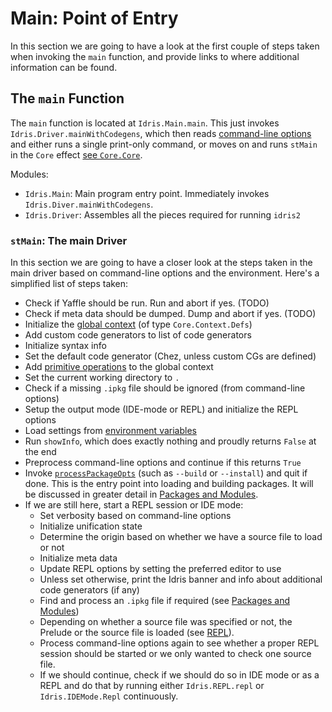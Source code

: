# Main: Point of Entry

In this section we are going to have a look at the first couple
of steps taken when invoking the `main` function, and provide links
to where additional information can be found.

## The `main` Function

The `main` function is located at `Idris.Main.main`. This just
invokes `Idris.Driver.mainWithCodegens`, which
then reads [command-line options](Core.md#command-line-options)
and either runs a single print-only
command, or moves on and runs `stMain` in the `Core` effect
[see `Core.Core`](Core.md#the-core-effect).

Modules:

* `Idris.Main`: Main program entry point. Immediately invokes
  `Idris.Diver.mainWithCodegens`.
* `Idris.Driver`: Assembles all the pieces required for running `idris2`

### `stMain`: The main Driver

In this section we are going to have a closer look at the steps
taken in the main driver based on command-line options and the
environment. Here's a simplified list of steps taken:

* Check if Yaffle should be run. Run and abort if yes. (TODO)
* Check if meta data should be dumped. Dump and abort if yes. (TODO)
* Initialize the [global context](Core.md#context) (of type `Core.Context.Defs`)
* Add custom code generators to list of code generators
* Initialize syntax info
* Set the default code generator (Chez, unless custom CGs are defined)
* Add [primitive operations](Tree.md#primitives) to the global context
* Set the current working directory to `.`
* Check if a missing `.ipkg` file should be ignored (from command-line options)
* Setup the output mode (IDE-mode or REPL) and initialize the REPL options
* Load settings from [environment variables](Core.md#environment)
* Run `showInfo`, which does exactly nothing and proudly returns `False` at the end
* Preprocess command-line options and continue if this returns `True`
* Invoke [`processPackageOpts`](Packages.md#package-processing)
  (such as `--build` or `--install`) and quit if done.
  This is the entry point into loading and building packages. It will be
  discussed in greater detail in [Packages and Modules](Packages.md).
* If we are still here, start a REPL session or IDE mode:
  * Set verbosity based on command-line options
  * Initialize unification state
  * Determine the origin based on whether we have a source file to load or not
  * Initialize meta data
  * Update REPL options by setting the preferred editor to use
  * Unless set otherwise, print the Idris banner and
    info about additional code generators (if any)
  * Find and process an `.ipkg` file if required (see [Packages and Modules](Packages.md))
  * Depending on whether a source file was specified or not, the Prelude or
    the source file is loaded (see [REPL](REPL.md)).
  * Process command-line options again to see whether a proper REPL session should
    be started or we only wanted to check one source file.
  * If we should continue, check if we should do so in IDE mode or as a REPL and
    do that by running either `Idris.REPL.repl` or `Idris.IDEMode.Repl` continuously.
